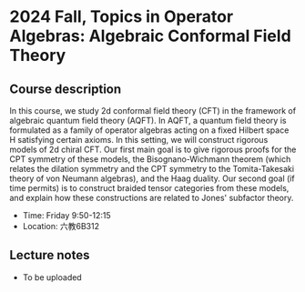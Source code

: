 # 2024 Fall, Topics in Operator Algebras: Algebraic Conformal Field Theory


## Course description

In this course, we study 2d conformal field theory (CFT) in the framework of algebraic quantum field theory (AQFT). In AQFT, a quantum field theory is formulated as a family of operator algebras acting on a fixed Hilbert space H satisfying certain axioms. In this setting, we will construct rigorous models of 2d chiral CFT. Our first main goal is to give rigorous proofs for the CPT symmetry of these models, the Bisognano-Wichmann theorem (which relates the dilation symmetry and the CPT symmetry to the Tomita-Takesaki theory of von Neumann algebras), and the Haag duality. Our second goal (if time permits) is to construct braided tensor categories from these models, and explain how these constructions are related to Jones' subfactor theory.


- Time: Friday 9:50-12:15
- Location: 六教6B312




## Lecture notes
- To be uploaded




